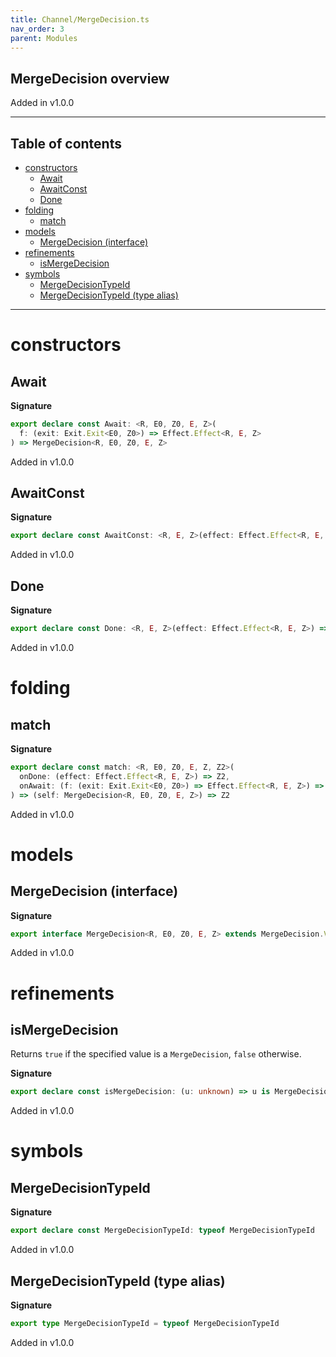 ```yaml
---
title: Channel/MergeDecision.ts
nav_order: 3
parent: Modules
---
```


## MergeDecision overview

Added in v1.0.0

---

<h2 class="text-delta">Table of contents</h2>

- [constructors](#constructors)
  - [Await](#await)
  - [AwaitConst](#awaitconst)
  - [Done](#done)
- [folding](#folding)
  - [match](#match)
- [models](#models)
  - [MergeDecision (interface)](#mergedecision-interface)
- [refinements](#refinements)
  - [isMergeDecision](#ismergedecision)
- [symbols](#symbols)
  - [MergeDecisionTypeId](#mergedecisiontypeid)
  - [MergeDecisionTypeId (type alias)](#mergedecisiontypeid-type-alias)

---

# constructors

## Await

**Signature**

```ts
export declare const Await: <R, E0, Z0, E, Z>(
  f: (exit: Exit.Exit<E0, Z0>) => Effect.Effect<R, E, Z>
) => MergeDecision<R, E0, Z0, E, Z>
```

Added in v1.0.0

## AwaitConst

**Signature**

```ts
export declare const AwaitConst: <R, E, Z>(effect: Effect.Effect<R, E, Z>) => MergeDecision<R, unknown, unknown, E, Z>
```

Added in v1.0.0

## Done

**Signature**

```ts
export declare const Done: <R, E, Z>(effect: Effect.Effect<R, E, Z>) => MergeDecision<R, unknown, unknown, E, Z>
```

Added in v1.0.0

# folding

## match

**Signature**

```ts
export declare const match: <R, E0, Z0, E, Z, Z2>(
  onDone: (effect: Effect.Effect<R, E, Z>) => Z2,
  onAwait: (f: (exit: Exit.Exit<E0, Z0>) => Effect.Effect<R, E, Z>) => Z2
) => (self: MergeDecision<R, E0, Z0, E, Z>) => Z2
```

Added in v1.0.0

# models

## MergeDecision (interface)

**Signature**

```ts
export interface MergeDecision<R, E0, Z0, E, Z> extends MergeDecision.Variance<R, E0, Z0, E, Z> {}
```

Added in v1.0.0

# refinements

## isMergeDecision

Returns `true` if the specified value is a `MergeDecision`, `false`
otherwise.

**Signature**

```ts
export declare const isMergeDecision: (u: unknown) => u is MergeDecision<unknown, unknown, unknown, unknown, unknown>
```

Added in v1.0.0

# symbols

## MergeDecisionTypeId

**Signature**

```ts
export declare const MergeDecisionTypeId: typeof MergeDecisionTypeId
```

Added in v1.0.0

## MergeDecisionTypeId (type alias)

**Signature**

```ts
export type MergeDecisionTypeId = typeof MergeDecisionTypeId
```

Added in v1.0.0
